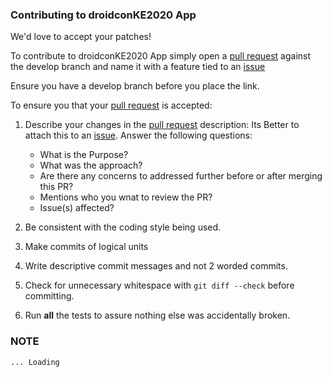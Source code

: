 ### Contributing to droidconKE2020 App

We'd love to accept your patches!

To contribute to droidconKE2020 App simply open a [pull request](https://github.com/droidconKE/droidconKE2020App/pulls) against the develop branch and name it with a feature tied to an [issue](https://github.com/droidconKE/droidconKE2020App/issues)

Ensure you have a develop branch before you place the link.

To ensure you that your [pull request](https://github.com/droidconKE/droidconKE2020App/pulls) is accepted:

1. Describe your changes in the [pull request](https://github.com/droidconKE/droidconKE2020App/pulls) description: Its Better to attach this to an [issue](https://github.com/droidconKE/droidconKE2020App/issues).
Answer the following questions:

    - What is the Purpose?
    - What was the approach?
    - Are there any concerns to addressed further before or after merging this PR?
    - Mentions who you wnat to review the PR?
    - Issue(s) affected?

2. Be consistent with the coding style being used.
3. Make commits of logical units
4. Write descriptive commit messages and not 2 worded commits.
5. Check for unnecessary whitespace with `git diff --check` before committing.
6. Run **all** the tests to assure nothing else was accidentally broken.

### NOTE
```
... Loading

```
